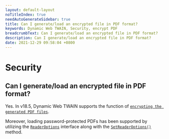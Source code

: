 ```yaml
---
layout: default-layout
noTitleIndex: true
needAutoGenerateSidebar: true
title: Can I generate/load an encrypted file in PDF format?
keywords: Dynamic Web TWAIN, Security, encrypt PDF
breadcrumbText: Can I generate/load an encrypted file in PDF format?
description: Can I generate/load an encrypted file in PDF format?
date: 2021-12-29 09:58:04 +0800
---
```


# Security

## Can I generate/load an encrypted file in PDF format?

Yes. In v18.5, Dynamic Web TWAIN supports the function of [`encrypting the generated PDF files`](/_articles/extended-usage/pdf-processing.md#pdf-save-settings).

Moreover, loading password-protected PDFs has been supported by utilizing the [`ReaderOptions`](/_articles/info/api/interfaces.md#readeroptions) interface along with the [`SetReaderOptions()`](/_articles/info/api/Addon_PDF.md#setreaderoptions) method.
